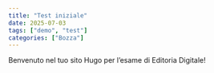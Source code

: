 ```yaml
---
title: "Test iniziale"
date: 2025-07-03
tags: ["demo", "test"]
categories: ["Bozza"]
---
```


Benvenuto nel tuo sito Hugo per l’esame di Editoria Digitale!
